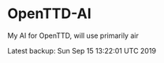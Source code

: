 # OpenTTD-AI
My AI for OpenTTD, will use primarily air

Latest backup: Sun Sep 15 13:22:01 UTC 2019
